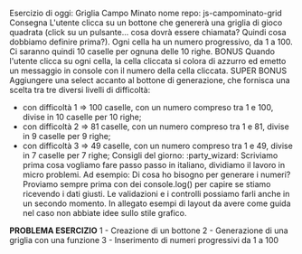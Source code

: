 Esercizio di oggi: Griglia Campo Minato
nome repo: js-campominato-grid
Consegna
L'utente clicca su un bottone che genererà una griglia di gioco quadrata (click su un pulsante... cosa dovrà essere chiamata? Quindi cosa dobbiamo definire prima?).
Ogni cella ha un numero progressivo, da 1 a 100.
Ci saranno quindi 10 caselle per ognuna delle 10 righe.
BONUS
Quando l'utente clicca su ogni cella, la cella cliccata si colora di azzurro ed emetto un messaggio in console con il numero della cella cliccata.
SUPER BONUS
Aggiungere una select accanto al bottone di generazione, che fornisca una scelta tra tre diversi livelli di difficoltà:

- con difficoltà 1 => 100 caselle, con un numero compreso tra 1 e 100, divise in 10 caselle per 10 righe;
- con difficoltà 2 => 81 caselle, con un numero compreso tra 1 e 81, divise in 9 caselle per 9 righe;
- con difficoltà 3 => 49 caselle, con un numero compreso tra 1 e 49, divise in 7 caselle per 7 righe;
Consigli del giorno:  :party_wizard:
Scriviamo prima cosa vogliamo fare passo passo in italiano, dividiamo il lavoro in micro problemi.
Ad esempio:
Di cosa ho bisogno per generare i numeri?
Proviamo sempre prima con dei console.log() per capire se stiamo ricevendo i dati giusti.
Le validazioni e i controlli possiamo farli anche in un secondo momento.
In allegato esempi di layout da avere come guida nel caso non abbiate idee sullo stile grafico.

**PROBLEMA ESERCIZIO**
1 - Creazione di un bottone
2 - Generazione di una griglia con una funzione
3 - Inserimento di numeri progressivi da 1 a 100 